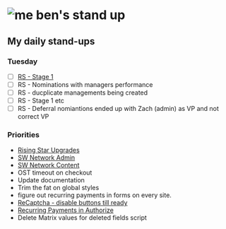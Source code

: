 # ![me](https://avatars2.githubusercontent.com/u/5232044?s=50&v=4) ben's stand up

## My daily stand-ups

### Tuesday

- [ ] [RS - Stage 1](https://app.clickup.com/8537154/v/l/li/63072271?pr=12760709)
- [ ] RS - Nominations with managers performance
- [ ] RS - ducplicate managements being created
- [ ] RS - Stage 1 etc
- [ ] RS - Deferral nomiantions ended up with Zach (admin) as VP and not correct VP

### Priorities 
    
- [Rising Star Upgrades](https://app.clickup.com/8537154/v/l/f/27554943?pr=12707202)
- [SW Network Admin](https://app.clickup.com/8537154/v/l/li/54890360?pr=12760709)
- [SW Network Content](https://app.clickup.com/8537154/v/l/li/54892353?pr=12760709)
- OST timeout on checkout
- Update documentation
- Trim the fat on global styles
- figure out recurring payments in forms on every site.
- [ReCaptcha - disable buttons till ready](https://projects.madebyspeak.com/#/tasks/17598281)
- [Recurring Payments in Authorize](https://projects.madebyspeak.com/#/tasks/16411534)
- Delete Matrix values for deleted fields script
